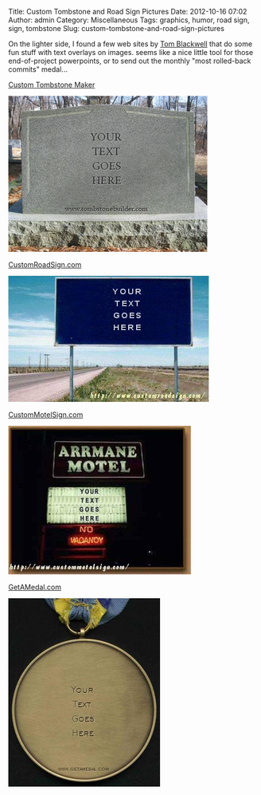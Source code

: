 Title: Custom Tombstone and Road Sign Pictures
Date: 2012-10-16 07:02
Author: admin
Category: Miscellaneous
Tags: graphics, humor, road sign, sign, tombstone
Slug: custom-tombstone-and-road-sign-pictures

On the lighter side, I found a few web sites by [Tom
Blackwell](http://www.pixbytom.com/) that do some fun stuff with text
overlays on images. seems like a nice little tool for those
end-of-project powerpoints, or to send out the monthly "most rolled-back
commits" medal...

[Custom Tombstone Maker](http://www.tombstonebuilder.com/index.php)

![Image of tombstone, with 'Your Text Goes Here' carved into it](/GFX/my_tombstone.jpg)

[CustomRoadSign.com](http://www.customroadsign.com/)

![Highway sign with 'Your Text Goes Here' written on it](/GFX/menusign.jpg)

[CustomMotelSign.com](http://www.custommotelsign.com/)

![Motel-style sign with 'Your Text Goes Here' written on it](/GFX/motelsign.jpg)

[GetAMedal.com](http://www.getamedal.com/)

![Gold medal with 'Your Text Goes Here' written on it](/GFX/medal.jpg)
